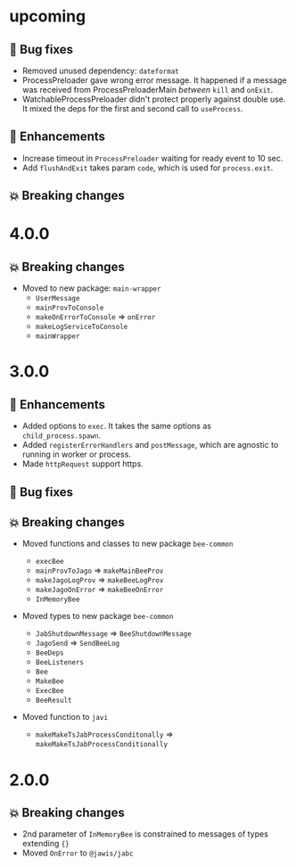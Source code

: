 # upcoming

## :bug: Bug fixes

- Removed unused dependency: `dateformat`
- ProcessPreloader gave wrong error message. It happened if a message was
  received from ProcessPreloaderMain _between_ `kill` and `onExit`.
- WatchableProcessPreloader didn't protect properly against double use. It mixed
  the deps for the first and second call to `useProcess`.

## :tada: Enhancements

- Increase timeout in `ProcessPreloader` waiting for ready event to 10 sec.
- Add `flushAndExit` takes param `code`, which is used for `process.exit`.

## :boom: Breaking changes

# 4.0.0

## :boom: Breaking changes

- Moved to new package: `main-wrapper`
  - `UserMessage`
  - `mainProvToConsole`
  - `makeOnErrorToConsole` => `onError`
  - `makeLogServiceToConsole`
  - `mainWrapper`

# 3.0.0

## :tada: Enhancements

- Added options to `exec`. It takes the same options as `child_process.spawn`.
- Added `registerErrorHandlers` and `postMessage`, which are agnostic to running
  in worker or process.
- Made `httpRequest` support https.

## :bug: Bug fixes

## :boom: Breaking changes

- Moved functions and classes to new package `bee-common`

  - `execBee`
  - `mainProvToJago` => `makeMainBeeProv`
  - `makeJagoLogProv` => `makeBeeLogProv`
  - `makeJagoOnError` => `makeBeeOnError`
  - `InMemoryBee`

- Moved types to new package `bee-common`

  - `JabShutdownMessage` => `BeeShutdownMessage`
  - `JagoSend` => `SendBeeLog`
  - `BeeDeps`
  - `BeeListeners`
  - `Bee`
  - `MakeBee`
  - `ExecBee`
  - `BeeResult`

- Moved function to `javi`
  - `makeMakeTsJabProcessConditonally` => `makeMakeTsJabProcessConditionally`

# 2.0.0

## :boom: Breaking changes

- 2nd parameter of `InMemoryBee` is constrained to messages of types extending
  `{}`
- Moved `OnError` to `@jawis/jabc`
